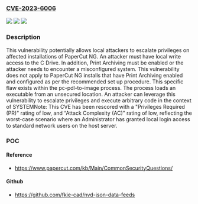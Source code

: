 ### [CVE-2023-6006](https://cve.mitre.org/cgi-bin/cvename.cgi?name=CVE-2023-6006)
![](https://img.shields.io/static/v1?label=Product&message=PaperCut%20NG%2C%20PaperCut%20MF&color=blue)
![](https://img.shields.io/static/v1?label=Version&message=n%2Fa&color=blue)
![](https://img.shields.io/static/v1?label=Vulnerability&message=CWE-250%20Execution%20with%20Unnecessary%20Privileges&color=brighgreen)

### Description

This vulnerability potentially allows local attackers to escalate privileges on affected installations of PaperCut NG. An attacker must have local write access to the C Drive. In addition, Print Archiving must be enabled or the attacker needs to encounter a misconfigured system. This vulnerability does not apply to PaperCut NG installs that have Print Archiving enabled and configured as per the recommended set up procedure. This specific flaw exists within the pc-pdl-to-image process. The process loads an executable from an unsecured location. An attacker can leverage this vulnerability to escalate privileges and execute arbitrary code in the context of SYSTEMNote: This CVE has been rescored with a "Privileges Required (PR)" rating of low, and “Attack Complexity (AC)” rating of low, reflecting the worst-case scenario where an Administrator has granted local login access to standard network users on the host server.

### POC

#### Reference
- https://www.papercut.com/kb/Main/CommonSecurityQuestions/

#### Github
- https://github.com/fkie-cad/nvd-json-data-feeds

